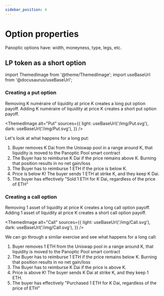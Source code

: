```yaml
---
sidebar_position: 4
---
```


# Option properties
Panoptic options have: width, moneyness, type, legs, etc.

## LP token as a short option


import ThemedImage from '@theme/ThemedImage';
import useBaseUrl from '@docusaurus/useBaseUrl';

### Creating a put option
Removing K numéraire of liquidity at price K creates a long put option payoff. 
Adding K numéraire of liquidity at price K creates a short put option payoff. 

<ThemedImage
  alt="Put"
  sources={{
    light: useBaseUrl('/img/Put.svg'),
    dark: useBaseUrl('/img/Put.svg'),
  }}
/>

Let's look at what happens for a long put:

1. Buyer removes K Dai from the Uniswap pool in a range around K, that liquidity is moved to the Panoptic Pool smart contract
2. The Buyer has to reimburse K Dai if the price remains above K. Burning that position results in no net gain/loss
3. The Buyer has to reimburse 1 ETH if the price is below K. 
4. Price is below K! The buyer sends 1 ETH at strike K, and they keep K Dai.
5. The buyer has effectively "Sold 1 ETH for K Dai, regardless of the price of ETH"

### Creating a call option
Removing 1 asset of liquidity at price K creates a long call option payoff. 
Adding 1 asset of liquidity at price K creates a short call option payoff. 

<ThemedImage
  alt="Call"
  sources={{
    light: useBaseUrl('/img/Call.svg'),
    dark: useBaseUrl('/img/Call.svg'),
  }}
/>

We can go through a similar exercise and see what happens for a long call:

1. Buyer removes 1 ETH from the Uniswap pool in a range around K, that liquidity is moved to the Panoptic Pool smart contract
2. The Buyer has to reimburse 1 ETH if the price remains below K. Burning that position results in no net gain/loss
3. The Buyer has to reimburse K Dai if the price is above K.
4. Price is above K! The buyer sends K Dai at strike K, and they keep 1 ETH.
5. The buyer has effectively "Purchased 1 ETH for K Dai, regardless of the price of ETH"

<!---
## Payoff of a LP position 
The value $\texttt{V(S)}$ of a LP position at a pool price $\texttt{S}$ is given by 

$$
\mathtt{V(S) = numberOfToken1 + S * numberOfToken0}
$$

In Uniswap v3, $\texttt{numberOfToken0}$ and \texttt{numberOfToken1}$ depends on the current price $\texttt{S}$, the range factor of the position $\texttt{r}$ and the strike $\texttt{K}$.
Here, the range factor $\texttt{r}$ and the strike $\texttt{K}$ are related to the lowerPrice $\mathtt{P_a}$ and upperPrice $\mathtt{P_b}$ of a LP position according to:

$$
\mathtt{K = \sqrt{P_a \cdot P_b}}\\ \\
\mathtt{r = \sqrt{\frac{P_b}{P_a}}}
$$

After some algebra, we arrive at a closed form expression for $\mathtt{V(S)}$:

$$
\begin{cases}
\mathtt{V(S) = \frac{\sqrt{KSr} - K - S}{r-1}}
\end{cases}
$$

## Option's width
One key advantage of Panoptic options over regular options is the ability to create options with a fixed range, resulting in an options with a fixed Gamma. 
In other words, the Gamma of an option can be capped by widen- ing the range of an options position. 


## Moneyness

### In-the-money and out-the-money
The concept of in-the-money (ITM) and out-the-money (OTM) is simiar to traditional options.

A position is ITM if the price is above the strike price if the position is a call or, for a put, if it is below the strike price.
On the other hand, a position is OTM if the current price is below/above the strike price and the position is a call/put.

### At-the money 
A position that is at-the-money (ATM) has the current price inside the LP position's range.
This contrasts slightly with the definition of ATM for traditional options, which typically assumes being ATM only happens when the current price is exactly equal to the strike price (or within the nearest stike available).

### Far-the-money

In contrast with a position being ATM, a posution whose price is outside the LP position's range is call far-the-money (FTM).
This is also a new concept that is not seen in traditional finance. 

In Panoptic, it helps to describe a position as being FTM (as opposed to simply ITM or OTM) because a FTM position will not earn any streaming premium.
A position can be ITM and FTM as well: in that case, a long ITM position is firmly in the profitable zone but, since it will not accumulate any streaming premium, can be exercised without penalty.


## Option tokenType
A ETH-Dai put is the same as a Dai-ETH call.

## Multi-legged options
ERC1155 tokenization.
-->
